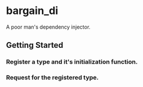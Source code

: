 # bargain_di

A poor man's dependency injector.


## Getting Started

### Register a type and it's initialization function.
### Request for the registered type.